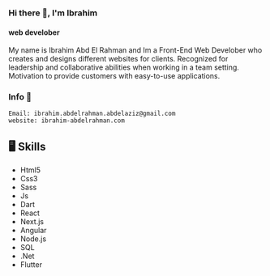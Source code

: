### Hi there 👋, I'm Ibrahim
####  web develober

My name is Ibrahim Abd El Rahman and Im a Front-End Web Develober who creates and designs different websites for clients. 
Recognized for leadership and collaborative abilities when working in a team setting. Motivation to provide customers with easy-to-use applications.

### Info 🌱
```bach
Email: ibrahim.abdelrahman.abdelaziz@gmail.com
website: ibrahim-abdelrahman.com
```

  ## 🖥️ Skills 
   - Html5 
   - Css3
   - Sass
   - Js
   - Dart
   - React
   - Next.js
   - Angular
   - Node.js
   - SQL
   - .Net
   - Flutter
 






<!--
**yotr/yotr** is a ✨ _special_ ✨ repository because its `README.md` (this file) appears on your GitHub profile.

Here are some ideas to get you started:

- 🔭 I’m currently working on ...
- 🌱 I’m currently learning ...
- 👯 I’m looking to collaborate on ...
- 🤔 I’m looking for help with ...
- 💬 Ask me about ...
- 📫 How to reach me: ...
- 😄 Pronouns: ...
- ⚡ Fun fact: ...
-->
